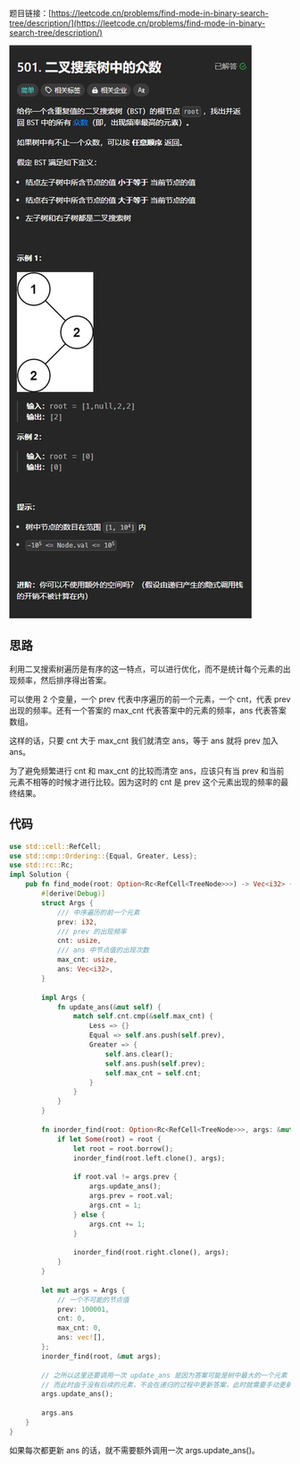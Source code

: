 题目链接：[https://leetcode.cn/problems/find-mode-in-binary-search-tree/description/](https://leetcode.cn/problems/find-mode-in-binary-search-tree/description/)

![](../../../../../images/2024/1732970920818-0f7e09a6-581f-41b1-9fa7-0a7c2ba21ceb.png)

## 思路
利用二叉搜索树遍历是有序的这一特点，可以进行优化，而不是统计每个元素的出现频率，然后排序得出答案。

可以使用 2 个变量，一个 prev 代表中序遍历的前一个元素，一个 cnt，代表 prev 出现的频率。还有一个答案的 max_cnt 代表答案中的元素的频率，ans 代表答案数组。

这样的话，只要 cnt 大于 max_cnt 我们就清空 ans，等于 ans 就将 prev 加入 ans。

为了避免频繁进行 cnt 和 max_cnt 的比较而清空 ans，应该只有当 prev 和当前元素不相等的时候才进行比较。因为这时的 cnt 是 prev 这个元素出现的频率的最终结果。

## 代码
```rust
use std::cell::RefCell;
use std::cmp::Ordering::{Equal, Greater, Less};
use std::rc::Rc;
impl Solution {
    pub fn find_mode(root: Option<Rc<RefCell<TreeNode>>>) -> Vec<i32> {
        #[derive(Debug)]
        struct Args {
            /// 中序遍历的前一个元素
            prev: i32,
            /// prev 的出现频率
            cnt: usize,
            /// ans 中节点值的出现次数
            max_cnt: usize,
            ans: Vec<i32>,
        }

        impl Args {
            fn update_ans(&mut self) {
                match self.cnt.cmp(&self.max_cnt) {
                    Less => {}
                    Equal => self.ans.push(self.prev),
                    Greater => {
                        self.ans.clear();
                        self.ans.push(self.prev);
                        self.max_cnt = self.cnt;
                    }
                }
            }
        }

        fn inorder_find(root: Option<Rc<RefCell<TreeNode>>>, args: &mut Args) {
            if let Some(root) = root {
                let root = root.borrow();
                inorder_find(root.left.clone(), args);

                if root.val != args.prev {
                    args.update_ans();
                    args.prev = root.val;
                    args.cnt = 1;
                } else {
                    args.cnt += 1;
                }

                inorder_find(root.right.clone(), args);
            }
        }

        let mut args = Args {
            // 一个不可能的节点值
            prev: 100001,
            cnt: 0,
            max_cnt: 0,
            ans: vec![],
        };
        inorder_find(root, &mut args);

        // 之所以这里还要调用一次 update_ans 是因为答案可能是树中最大的一个元素
        // 而此时由于没有后续的元素，不会在递归的过程中更新答案，此时就需要手动更新
        args.update_ans();

        args.ans
    }
}
```

如果每次都更新 ans 的话，就不需要额外调用一次 args.update_ans()。

